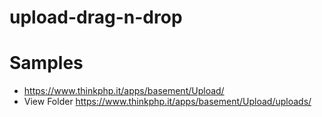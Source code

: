 # upload-drag-n-drop


# Samples
 - https://www.thinkphp.it/apps/basement/Upload/
 - View Folder https://www.thinkphp.it/apps/basement/Upload/uploads/
